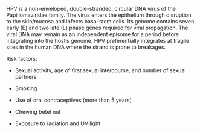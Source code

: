 HPV is a non-enveloped, double-stranded, circular DNA virus of the Papillomaviridae family. The virus enters the epithelium through disruption to the skin/mucosa and infects basal stem cells. Its genome contains seven early (E) and two late (L) phase genes required for viral propagation. The viral DNA may remain as an independent episome for a period before integrating into the host’s genome. HPV preferentially integrates at fragile sites in the human DNA where the strand is prone to breakages.

Risk factors:

- Sexual activity, age of first sexual intercourse, and number of sexual partners

- Smoking

- Use of oral contraceptives (more than 5 years)

- Chewing betel nut

- Exposure to radiation and UV light